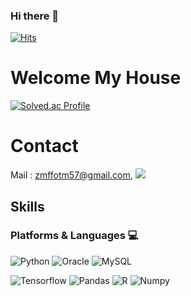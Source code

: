 ### Hi there 👋

<!--
**nagasss/nagasss** is a ✨ _special_ ✨ repository because its `README.md` (this file) appears on your GitHub profile.

Here are some ideas to get you started:

- 🔭 I’m currently working on ...
- 🌱 I’m currently learning ...
- 👯 I’m looking to collaborate on ...
- 🤔 I’m looking for help with ...
- 💬 Ask me about ...
- 📫 How to reach me: ...
- 😄 Pronouns: ...
- ⚡ Fun fact: ...
-->


<!--Hits 버튼 표시 (방문자 수 기록)-->
[![Hits](https://hits.seeyoufarm.com/api/count/incr/badge.svg?url=https%3A%2F%2Fgithub.com%2Fnagasss&count_bg=%2379C83D&title_bg=%23555555&icon=&icon_color=%23E7E7E7&title=hits&edge_flat=false)](https://hits.seeyoufarm.com)

<!--제목 마크다운-->
# Welcome My House

<!--백준(코딩 연습 사이트) 기록-->
[![Solved.ac Profile](http://mazassumnida.wtf/api/v2/generate_badge?boj=tmdwn57)](https://solved.ac/tmdwn57)

<!--연락처, 혹은 소셜-->
# Contact 
<a>Mail : zmffotm57@gmail.com, </a><a href="mailto:zmffotm57@gmail.com" target="_blank"><img src= "https://img.shields.io/badge/GMail-EA4335?&style=flat-square&logo=GMail&logoColor=white"/></a>


<!--기술(버튼, 언어)버튼화-->
<!--주의! 꼭 자신있는 언어, 플랫폼만 올려놓으세요!!!-->
## Skills 
### Platforms & Languages 💻
![Python](https://img.shields.io/badge/Python-3776AB.svg?&style=for-the-badge&logo=Python&logoColor=white)
![Oracle](https://img.shields.io/badge/Oracle-F80000.svg?&style=for-the-badge&logo=Oracle&logoColor=white)
![MySQL](https://img.shields.io/badge/MySQL-4479A1.svg?&style=for-the-badge&logo=MySQL&logoColor=white)

![Tensorflow](https://img.shields.io/badge/Tensorflow-FF6F00.svg?&style=for-the-badge&logo=Tensorflow&logoColor=white)
![Pandas](https://img.shields.io/badge/Pandas-150458.svg?&style=for-the-badge&logo=Pandas&logoColor=white)
![R](https://img.shields.io/badge/R-276DC3.svg?&style=for-the-badge&logo=R&logoColor=white)
![Numpy](https://img.shields.io/badge/Numpy-013243.svg?&style=for-the-badge&logo=Numpy&logoColor=white)



